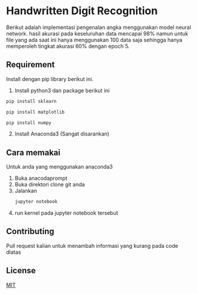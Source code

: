 # Handwritten Digit Recognition

Berikut adalah implementasi pengenalan angka menggunakan model neural network. hasil akurasi pada keseluruhan data mencapai 98% namun untuk file yang ada saat ini hanya menggunakan 100 data saja sehingga hanya memperoleh tingkat akurasi 60% dengan epoch 5. 

## Requirement

Install dengan pip library berikut ini.
1. Install python3 dan package berikut ini

```bash
pip install sklearn
```
```bash
pip install matplotlib
```
```bash
pip install numpy
```

2. Install Anaconda3 (Sangat disarankan)

## Cara memakai

Untuk anda yang menggunakan anaconda3
  1. Buka anacodaprompt
  2. Buka direktori clone git anda
  3. Jalankan 
     ```bash
     jupyter notebook
     ```
  4. run kernel pada jupyter notebook tersebut


## Contributing
Pull request kalian untuk menambah informasi yang kurang pada code diatas

## License
[MIT](https://choosealicense.com/licenses/mit/)
